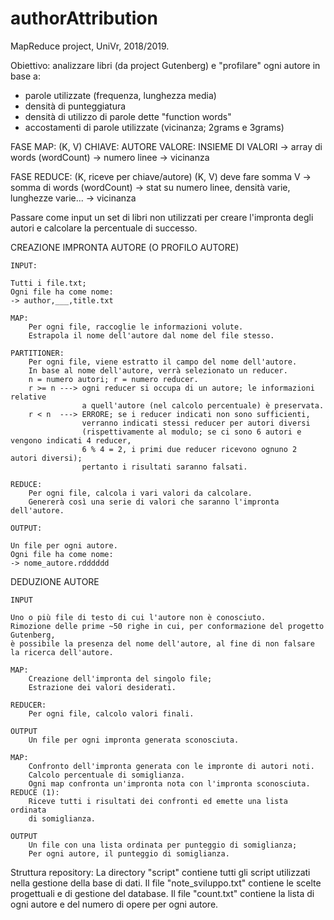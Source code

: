 # authorAttribution
MapReduce project, UniVr, 2018/2019.

Obiettivo:
analizzare libri (da project Gutenberg) e "profilare" ogni autore in base a:

- parole utilizzate (frequenza, lunghezza media)
- densità di punteggiatura
- densità di utilizzo di parole dette "function words"
- accostamenti di parole utilizzate (vicinanza; 2grams e 3grams)

FASE MAP:
(K, V)
CHIAVE: AUTORE
VALORE: INSIEME DI VALORI
-> array di words (wordCount)
-> numero linee
-> vicinanza

FASE REDUCE:
(K, riceve per chiave/autore)
(K, V)
deve fare somma V
-> somma di words (wordCount)
-> stat su numero linee, densità varie, lunghezze varie...
-> vicinanza

Passare come input un set di libri non utilizzati per creare l'impronta degli autori e calcolare la percentuale di successo.

CREAZIONE IMPRONTA AUTORE (O PROFILO AUTORE)

	INPUT:

	Tutti i file.txt;
	Ogni file ha come nome:
	-> author,___,title.txt

	MAP:
		Per ogni file, raccoglie le informazioni volute.
		Estrapola il nome dell'autore dal nome del file stesso.
		
	PARTITIONER:
		Per ogni file, viene estratto il campo del nome dell'autore.
		In base al nome dell'autore, verrà selezionato un reducer.
		n = numero autori; r = numero reducer.
		r >= n ---> ogni reducer si occupa di un autore; le informazioni relative
					a quell'autore (nel calcolo percentuale) è preservata.
		r < n  ---> ERRORE; se i reducer indicati non sono sufficienti,
					verranno indicati stessi reducer per autori diversi 
					(rispettivamente al modulo; se ci sono 6 autori e vengono indicati 4 reducer,
					6 % 4 = 2, i primi due reducer ricevono ognuno 2 autori diversi);
					pertanto i risultati saranno falsati.

	REDUCE:
		Per ogni file, calcola i vari valori da calcolare.
		Genererà così una serie di valori che saranno l'impronta dell'autore.
		
	OUTPUT:
	
	Un file per ogni autore.
	Ogni file ha come nome:
	-> nome_autore.rdddddd
	
DEDUZIONE AUTORE

	INPUT
	
	Uno o più file di testo di cui l'autore non è conosciuto.
	Rimozione delle prime ~50 righe in cui, per conformazione del progetto Gutenberg,
	è possibile la presenza del nome dell'autore, al fine di non falsare la ricerca dell'autore.
	
	MAP:
		Creazione dell'impronta del singolo file;
		Estrazione dei valori desiderati.
	
	REDUCER:
		Per ogni file, calcolo valori finali.
		
	OUTPUT
		Un file per ogni impronta generata sconosciuta.
	
	MAP:
		Confronto dell'impronta generata con le impronte di autori noti.
		Calcolo percentuale di somiglianza.
		Ogni map confronta un'impronta nota con l'impronta sconosciuta.
	REDUCE (1):
		Riceve tutti i risultati dei confronti ed emette una lista ordinata
		di somiglianza.
		
	OUTPUT
		Un file con una lista ordinata per punteggio di somiglianza;
		Per ogni autore, il punteggio di somiglianza.

Struttura repository:
La directory "script" contiene tutti gli script utilizzati nella gestione della base di dati.
Il file "note_sviluppo.txt" contiene le scelte progettuali e di gestione del database.
Il file "count.txt" contiene la lista di ogni autore e del numero di opere per ogni autore.
